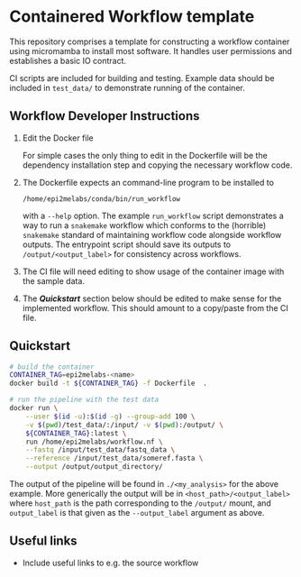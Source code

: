 # Containered Workflow template

This repository comprises a template for constructing a workflow container
using micromamba to install most software. It handles user permissions
and establishes a basic IO contract.

CI scripts are included for building and testing. Example data 
should be included in `test_data/` to demonstrate running of
the container.

## Workflow Developer Instructions

1. Edit the Docker file

   For simple cases the only thing to edit in the Dockerfile will be the dependency
   installation step and copying the necessary workflow code.

2. The Dockerfile expects an command-line program to be installed to

       /home/epi2melabs/conda/bin/run_workflow

   with a `--help` option. The example `run_workflow` script demonstrates a way
   to run a `snakemake` workflow which conforms to the (horrible) `snakemake`
   standard of maintaining workflow code alongside workflow outputs. The entrypoint
   script should save its outputs to `/output/<output_label>` for consistency
   across workflows.

3. The CI file will need editing to show usage of the container image with
   the sample data.

4. The ***Quickstart*** section below should be edited to make sense for the
   implemented workflow. This should amount to a copy/paste from the CI file.


## Quickstart

```bash
# build the container
CONTAINER_TAG=epi2melabs-<name>
docker build -t ${CONTAINER_TAG} -f Dockerfile  .

# run the pipeline with the test data
docker run \
    --user $(id -u):$(id -g) --group-add 100 \
    -v $(pwd)/test_data/:/input/ -v $(pwd):/output/ \
    ${CONTAINER_TAG}:latest \
    run /home/epi2melabs/workflow.nf \
    --fastq /input/test_data/fastq_data \
    --reference /input/test_data/someref.fasta \
    --output /output/output_directory/
```

The output of the pipeline will be found in `./<my_analysis>` for the above
example. More generically the output will be in `<host_path>/<output_label>`
where `host_path` is the path corresponding to the `/output/` mount, and
`output_label` is that given as the `--output_label` argument as above.


## Useful links

* Include useful links to e.g. the source workflow